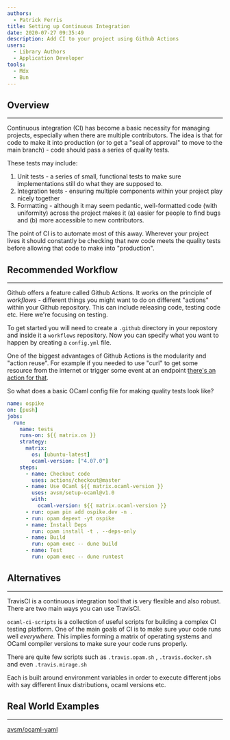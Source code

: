 ```yaml
---
authors:
  - Patrick Ferris
title: Setting up Continuous Integration
date: 2020-07-27 09:35:49
description: Add CI to your project using Github Actions 
users:
  - Library Authors
  - Application Developer
tools:
  - Mdx
  - Bun
---
```


## Overview

---

Continuous integration (CI) has become a basic necessity for managing projects, especially when there are multiple contributors. The idea is that for code to make it into production (or to get a "seal of approval" to move to the main branch) - code should pass a series of quality tests. 

These tests may include: 

1. Unit tests - a series of small, functional tests to make sure implementations still do what they are supposed to. 
2. Integration tests - ensuring multiple components within your project play nicely together 
3. Formatting - although it may seem pedantic, well-formatted code (with uniformity) across the project makes it (a) easier for people to find bugs and (b) more accessible to new contributors. 

The point of CI is to automate most of this away. Wherever your project lives it should constantly be checking that new code meets the quality tests before allowing that code to make into "production". 

## Recommended Workflow

---

Github offers a feature called Github Actions. It works on the principle of *workflows -* different things you might want to do on different "actions" within your Github repository. This can include releasing code, testing code etc. Here we're focusing on testing. 

To get started you will need to create a `.github` directory in your repostory and inside it a `workflows` repository. Now you can specify what you want to happen by creating a `config.yml` file. 

One of the biggest advantages of Github Actions is the modularity and "action reuse". For example if you needed to use "curl" to get some resource from the internet or trigger some event at an endpoint [there's an action for that](https://github.com/marketplace/actions/github-action-for-curl).

So what does a basic OCaml config file for making quality tests look like?

```yaml
name: ospike
on: [push]
jobs:
  run:
    name: tests
    runs-on: ${{ matrix.os }}
    strategy:
      matrix:
        os: [ubuntu-latest]
        ocaml-version: ["4.07.0"]
    steps:
      - name: Checkout code
        uses: actions/checkout@master
      - name: Use OCaml ${{ matrix.ocaml-version }}
        uses: avsm/setup-ocaml@v1.0
        with:
          ocaml-version: ${{ matrix.ocaml-version }}
      - run: opam pin add ospike.dev -n .
      - run: opam depext -yt ospike
      - name: Install Deps
        run: opam install -t . --deps-only
      - name: Build
        run: opam exec -- dune build
      - name: Test
        run: opam exec -- dune runtest
```

## Alternatives

---

TravisCI is a continuous integration tool that is very flexible and also robust. There are two main ways you can use TravisCI.

`ocaml-ci-scripts` is a collection of useful scripts for building a complex CI testing platform. One of the main goals of CI is to make sure your code runs well *everywhere.* This implies forming a matrix of operating systems and OCaml compiler versions to make sure your code runs properly. 

There are quite few scripts such as `.travis.opam.sh` ,  `.travis.docker.sh` and even `.travis.mirage.sh`

Each is built around environment variables in order to execute different jobs with say different linux distributions, ocaml versions etc. 

## Real World Examples

---

[avsm/ocaml-yaml](https://github.com/avsm/ocaml-yaml/blob/master/.github/workflows/test.yml)